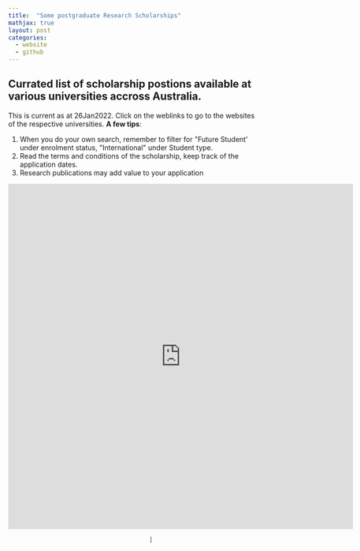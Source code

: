 ```yaml
---
title:  "Some postgraduate Research Scholarships"
mathjax: true
layout: post
categories:
  - website
  - github
---
```



## Currated list of scholarship postions available at various universities accross Australia.
This is current as at 26Jan2022. Click on the weblinks to go to the websites of the respective universities. 
**A few tips**:
1. When you do your own search, remember to filter for "Future Student' under enrolment status, "International" under Student type.
2. Read the terms and conditions of the scholarship, keep track of the application dates.
3. Research publications may add value to your application   


<iframe width="700" height="700" frameborder="0" scrolling="no" src="https://onedrive.live.com/embed?resid=B13E60F3FD0FA7A3%21174134&authkey=%21ACrpfwny7_SNPao&em=2&wdAllowInteractivity=False&wdHideGridlines=True&wdHideHeaders=True&wdInConfigurator=True"></iframe>










                                            |



